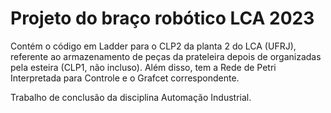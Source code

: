 # Projeto do braço robótico LCA 2023

Contém o código em Ladder para o CLP2 da planta 2 do LCA (UFRJ), referente ao armazenamento de peças da prateleira depois de organizadas pela esteira (CLP1, não incluso). Além disso, tem a Rede de Petri Interpretada para Controle e o Grafcet correspondente.

Trabalho de conclusão da disciplina Automação Industrial.
